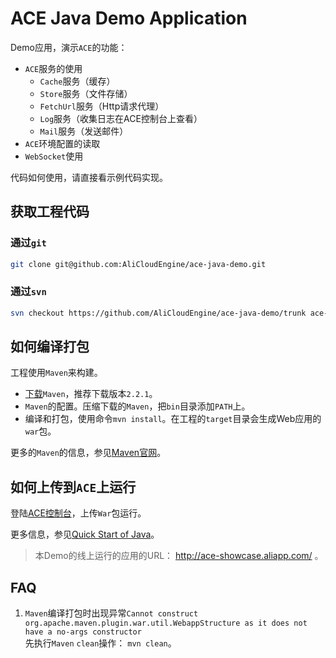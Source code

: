 ACE Java Demo Application
===================================

Demo应用，演示`ACE`的功能：

- `ACE`服务的使用
    - `Cache`服务（缓存）
    - `Store`服务（文件存储）
    - `FetchUrl`服务（Http请求代理）
    - `Log`服务（收集日志在ACE控制台上查看）
    - `Mail`服务（发送邮件）
- `ACE`环境配置的读取
- `WebSocket`使用

代码如何使用，请直接看示例代码实现。

获取工程代码
---------------------------------

### 通过`git`

```bash
git clone git@github.com:AliCloudEngine/ace-java-demo.git
```

### 通过`svn`

```bash
svn checkout https://github.com/AliCloudEngine/ace-java-demo/trunk ace-java-demo
```

如何编译打包
---------------------------------

工程使用`Maven`来构建。

- [下载](http://maven.apache.org/download.cgi)`Maven`，推荐下载版本`2.2.1`。
- `Maven`的配置。压缩下载的`Maven`，把`bin`目录添加`PATH`上。
- 编译和打包，使用命令`mvn install`。在工程的`target`目录会生成Web应用的`war`包。

更多的`Maven`的信息，参见[Maven官网](http://maven.apache.org/)。

如何上传到`ACE`上运行
---------------------------------

登陆[ACE控制台](http://ace.console.aliyun.com/)，上传`War`包运行。

更多信息，参见[Quick Start of Java](https://github.com/AliCloudEngine/doc/wiki/quick-start-of-java)。

> 本Demo的线上运行的应用的URL： http://ace-showcase.aliapp.com/ 。

FAQ
---------------------------------

1. `Maven`编译打包时出现异常`Cannot construct org.apache.maven.plugin.war.util.WebappStructure as it does not have a no-args constructor`  
先执行`Maven` `clean`操作： `mvn clean`。
